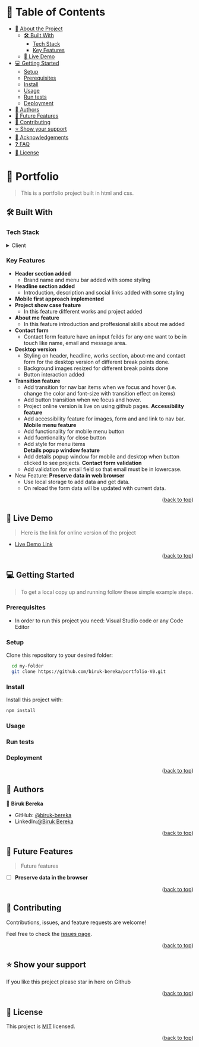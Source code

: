 <a name="readme-top"></a>

<!-- TABLE OF CONTENTS -->

# 📗 Table of Contents

- [📖 About the Project](#about-project)
  - [🛠 Built With](#built-with)
    - [Tech Stack](#tech-stack)
    - [Key Features](#key-features)
  - [🚀 Live Demo](#live-demo)
- [💻 Getting Started](#getting-started)
  - [Setup](#setup)
  - [Prerequisites](#prerequisites)
  - [Install](#install)
  - [Usage](#usage)
  - [Run tests](#run-tests)
  - [Deployment](#triangular_flag_on_post-deployment)
- [👥 Authors](#authors)
- [🔭 Future Features](#future-features)
- [🤝 Contributing](#contributing)
- [⭐️ Show your support](#support)
- [🙏 Acknowledgements](#acknowledgements)
- [❓ FAQ](#faq)
- [📝 License](#license)

<!-- PROJECT DESCRIPTION -->

# 📖 Portfolio <a name="about-project"></a>

> This is a portfolio project built in html and css.


## 🛠 Built With <a name="built-with"></a>

### Tech Stack <a name="tech-stack"></a>

<details>
  <summary>Client</summary>
  <ul>
    <li><a href="https://www.w3schools.com/html/">HTML</a></li>
    <li><a href="https://www.w3schools.com/css/">CSS</a></li>
  </ul>
</details>

<!-- Features -->

### Key Features <a name="key-features"></a>

- **Header section added**
    - Brand name and menu bar added with some styling
- **Headline section added**
    - Introduction, description and social links added with some styling
- **Mobile first approach implemented**
- **Project show case feature**
    - In this feature different works and project added 
- **About me feature**
     - In this feature introduction and proffesional skills about me added
- **Contact form**
     - Contact form feature have an input feilds for any one want to be in touch like  name, email and message area.
- **Desktop version**
     - Styling on header, headline, works section, about-me and contact form for the desktop version of different break points done.
     - Background images resized for different break points done
     - Button interaction added
-  **Transition feature**
    - Add transition for nav bar items when we focus and hover (i.e. change the color and font-size with transition effect on items)
    -  Add button transition when we focus and hover.
    - Project online version is live on using github pages.
**Accessibility feature**
    - Add accessibility feature for images, form and and link to nav bar.
**Mobile menu feature**
    - Add functionality for mobile menu button
    - Add fucntionality for close button
    - Add style for menu items  
**Details popup window feature**
    - Add details popup window for mobile and desktop when button clicked to see projects.
**Contact form validation**
    - Add validation for email field so that email must be in lowercase.
- New Feature: 
**Preserve data in web browser**
    - Use local storage to add data and get data. 
    - On reload the form data will be updated with current data.     
<p align="right">(<a href="#readme-top">back to top</a>)</p>

<!-- LIVE DEMO -->

## 🚀 Live Demo <a name="live-demo"></a>

> Here is the link for online version of the project

- [Live Demo Link](https://biruk-bereka.github.io/portfolio-V0/)

<p align="right">(<a href="#readme-top">back to top</a>)</p>

<!-- GETTING STARTED -->


## 💻 Getting Started <a name="getting-started"></a>

> To get a local copy up and running follow these simple example steps.

### Prerequisites

- In order to run this project you need: Visual Studio code or any Code Editor

### Setup

Clone this repository to your desired folder:

```sh
  cd my-folder
  git clone https://github.com/biruk-bereka/portfolio-V0.git
```

### Install

Install this project with:
```sh
npm install
```
### Usage

### Run tests

### Deployment

<p align="right">(<a href="#readme-top">back to top</a>)</p>

<!-- AUTHORS -->

## 👥 Authors <a name="authors"></a>

👤 **Biruk Bereka**

- GitHub: [@biruk-bereka](https://github.com/biruk-bereka)
- LinkedIn:[@Biruk Bereka](https://www.linkedin.com/in/biruk-bereka1212/)

<p align="right">(<a href="#readme-top">back to top</a>)</p>

<!-- FUTURE FEATURES -->

## 🔭 Future Features <a name="future-features"></a>

> Future features

- [ ] **Preserve data in the browser**

<p align="right">(<a href="#readme-top">back to top</a>)</p>

<!-- CONTRIBUTING -->

## 🤝 Contributing <a name="contributing"></a>

Contributions, issues, and feature requests are welcome!

Feel free to check the [issues page](../../issues/).

<p align="right">(<a href="#readme-top">back to top</a>)</p>

<!-- SUPPORT -->

## ⭐️ Show your support <a name="support"></a>

If you like this project please star in here on Github

<p align="right">(<a href="#readme-top">back to top</a>)</p>

<!-- LICENSE -->

## 📝 License <a name="license"></a>

This project is [MIT](./MIT.md) licensed.

<p align="right">(<a href="#readme-top">back to top</a>)</p>